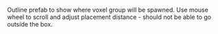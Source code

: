 Outline prefab to show where voxel group will be spawned.
Use mouse wheel to scroll and adjust placement distance - should not be able to go outside the box.
